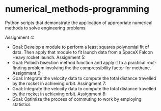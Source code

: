 # numerical_methods-programming
Python scripts that demonstrate the application of appropriate numerical methods to solve engineering problems

Assignment 4: 
- Goal: Develop a module to perform a least squares polynomial fit of data. Then apply that module to fit launch data from a SpaceX Falcon Heavy rocket launch.
Assignment 5:
- Goal: Poloish bisection method function and apply it to a practical root‐finding problem involving the the compressibility factor for methane.
Assignment 6:
- Goal: Integrate the velocity data to compute the total distance travelled by the rocket in achieving orbit.
Assingment 7:
- Goal: Integrate the velocity data to compute the total distance travelled by the rocket in achieving orbit.
Assignment 8:
- Goal: Optimize the process of commuting to work by employing statistics
